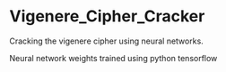 # Vigenere_Cipher_Cracker

Cracking the vigenere cipher using neural networks.

Neural network weights trained using python tensorflow
